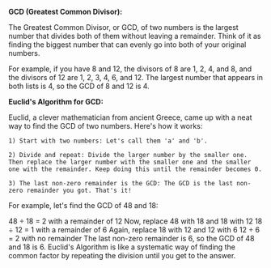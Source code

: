 **GCD (Greatest Common Divisor):**

The Greatest Common Divisor, or GCD, of two numbers is the largest number that divides both of them without leaving a remainder. Think of it as finding the biggest number that can evenly go into both of your original numbers.

For example, if you have 8 and 12, the divisors of 8 are 1, 2, 4, and 8, and the divisors of 12 are 1, 2, 3, 4, 6, and 12. The largest number that appears in both lists is 4, so the GCD of 8 and 12 is 4.

**Euclid's Algorithm for GCD:**

Euclid, a clever mathematician from ancient Greece, came up with a neat way to find the GCD of two numbers. Here's how it works:

	1) Start with two numbers: Let's call them 'a' and 'b'.

	2) Divide and repeat: Divide the larger number by the smaller one. Then replace the larger number with the smaller one and the smaller one with the remainder. Keep doing this until the remainder becomes 0.

	3) The last non-zero remainder is the GCD: The GCD is the last non-zero remainder you got. That's it!

For example, let's find the GCD of 48 and 18:

48 ÷ 18 = 2 with a remainder of 12
Now, replace 48 with 18 and 18 with 12
18 ÷ 12 = 1 with a remainder of 6
Again, replace 18 with 12 and 12 with 6
12 ÷ 6 = 2 with no remainder
The last non-zero remainder is 6, so the GCD of 48 and 18 is 6. Euclid's Algorithm is like a systematic way of finding the common factor by repeating the division until you get to the answer.
